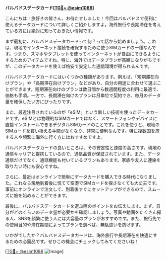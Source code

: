 **バルバドスデータカード[[TG💪+ @esim1088](https://t.me/s/esim1088)]**

こんにちは！旅好きの皆さん、お待たせしました！今回はバルバドスで便利に使えるデータカードについて詳しくご紹介しますよ。海外旅行や長期滞在を考えている方には絶対に知っておきたい情報です。

まず最初に、バルバドスデータカードって何？って話から始めましょう。これは、現地でインターネット接続を確保するために使うSIMカードの一種なんです。つまり、スマホやタブレットを使ってインターネットが自由にできるようにするためのアイテムですね。特に、海外ではデータプランが高額になりがちですが、このデータカードを使えば格安で安定した通信環境が得られるんです。

バルバドスデータカードにはいくつかの種類があります。例えば、「短期滞在向けプラン」や「長期滞在向けプラン」などがあり、自分の用途に合わせて選ぶことができます。短期滞在向けのプランは数日間から数週間程度の利用に最適で、価格も手頃。一方で、長期滞在向けのプランは月単位で契約でき、毎月のデータ量を確保したい方にぴったりです。

また、最近注目されているのが「eSIM」という新しい技術を使ったデータカードです。eSIMとは物理的なSIMカードではなく、スマートフォンやデバイスに直接インストールできるデジタルSIMカードのことです。これを使うと、現地のSIMカードを買い換える手間がなくなり、非常に便利なんです。特に複数国を旅する人や頻繁に海外に行く方にはおすすめですよ。

バルバドスデータカードの良いところは、その安定性と速度の高さです。現地の通信キャリアと提携しているので、通信品質が保証されています。また、データ通信だけでなく、通話機能も付いているプランもあります。家族や友人に連絡を取りたい時にも安心ですね。

さらに、最近はオンラインで簡単にデータカードを購入できる時代になりました。これなら現地到着後に慌てて空港でSIMカードを探さなくても大丈夫です。事前にオンラインで注文して、到着後すぐにセットアップができるので、スムーズに旅を始めることができます。

最後に、バルバドスデータカードを選ぶ際のポイントをお伝えします。まず、自分がどのくらいのデータ量が必要かを確認しましょう。写真や動画をたくさん撮る人、SNSを頻繁に使う人には大容量のプランがおすすめです。また、旅行先での使用目的や滞在期間によってプランを選べば、無駄遣いを防げます。

いかがでしたか？バルバドスデータカードは、海外旅行や長期滞在を快適にするための必需品です。ぜひこの機会にチェックしてみてくださいね！

[[TG💪+ @esim1088](https://t.me/s/esim1088) ![Image](https://i.postimg.cc/Y0z9fWf4/image.png)]